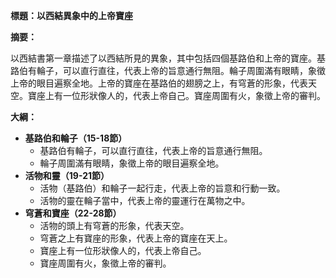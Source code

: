 **標題：以西結異象中的上帝寶座**

**摘要：**

以西結書第一章描述了以西結所見的異象，其中包括四個基路伯和上帝的寶座。基路伯有輪子，可以直行直往，代表上帝的旨意通行無阻。輪子周圍滿有眼睛，象徵上帝的眼目遍察全地。上帝的寶座在基路伯的翅膀之上，有穹蒼的形象，代表天空。寶座上有一位形狀像人的，代表上帝自己。寶座周圍有火，象徵上帝的審判。

**大綱：**

* **基路伯和輪子（15-18節）**
    * 基路伯有輪子，可以直行直往，代表上帝的旨意通行無阻。
    * 輪子周圍滿有眼睛，象徵上帝的眼目遍察全地。
* **活物和靈（19-21節）**
    * 活物（基路伯）和輪子一起行走，代表上帝的旨意和行動一致。
    * 活物的靈在輪子當中，代表上帝的靈運行在萬物之中。
* **穹蒼和寶座（22-28節）**
    * 活物的頭上有穹蒼的形象，代表天空。
    * 穹蒼之上有寶座的形象，代表上帝的寶座在天上。
    * 寶座上有一位形狀像人的，代表上帝自己。
    * 寶座周圍有火，象徵上帝的審判。